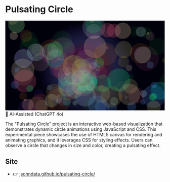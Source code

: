 # Pulsating Circle
[![Read Me](./readme.png)](https://jsohndata.github.io/pulsating-circle/)
🤖 AI-Assisted (ChatGPT 4o)

The "Pulsating Circle" project is an interactive web-based visualization that demonstrates dynamic circle animations using JavaScript and CSS. This experimental piece showcases the use of HTML5 canvas for rendering and animating graphics, and it leverages CSS for styling effects. Users can observe a circle that changes in size and color, creating a pulsating effect.

## Site
* 👉 [jsohndata.github.io/pulsating-circle/](https://jsohndata.github.io/pulsating-circle/)
